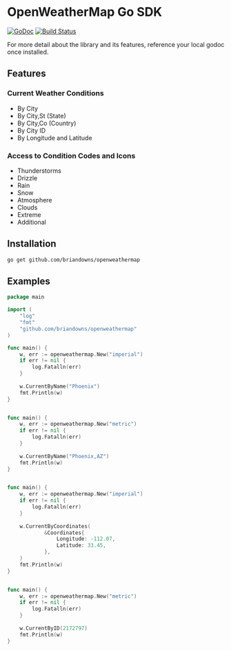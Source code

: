 # OpenWeatherMap Go SDK

[![GoDoc](https://godoc.org/github.com/briandowns/openweathermap?status.svg)](https://godoc.org/github.com/briandowns/openweathermap) [![Build Status](https://travis-ci.org/briandowns/openweathermap.svg?branch=master)](https://travis-ci.org/briandowns/openweathermap)

For more detail about the library and its features, reference your local godoc once installed.

## Features 

### Current Weather Conditions

- By City
- By City,St (State)
- By City,Co (Country)
- By City ID
- By Longitude and Latitude

### Access to Condition Codes and Icons

- Thunderstorms
- Drizzle
- Rain
- Snow
- Atmosphere
- Clouds
- Extreme
- Additional

## Installation

```bash
go get github.com/briandowns/openweathermap
```

## Examples

```Go
package main

import (
    "log"
    "fmt"
    "github.com/briandowns/openweathermap"
)

func main() {
    w, err := openweathermap.New("imperial")
    if err != nil {
        log.Fatalln(err)
    }
    
    w.CurrentByName("Phoenix")
    fmt.Println(w)
}
```
```bash
```

```Go
func main() {
    w, err := openweathermap.New("metric")
    if err != nil {
        log.Fatalln(err)
    }
    
    w.CurrentByName("Phoenix,AZ")
    fmt.Println(w)
}
```
```bash
```

```Go
func main() {
    w, err := openweathermap.New("imperial")
    if err != nil {
        log.Fatalln(err)
    }
    
    w.CurrentByCoordinates(
    		&Coordinates{
    			Longitude: -112.07,
    			Latitude: 33.45,
    		},
    )
    fmt.Println(w)
}
```
```bash
```

```Go
func main() {
    w, err := openweathermap.New("metric")
    if err != nil {
        log.Fatalln(err)
    }
    
    w.CurrentByID(2172797)
    fmt.Println(w)
}
```
```bash
```